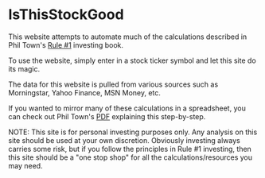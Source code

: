 # IsThisStockGood

This website attempts to automate much of the calculations described in Phil Town's
[Rule #1](https://www.amazon.com/gp/product/0307336840?pf_rd_p=c2945051-950f-485c-b4df-15aac5223b10&pf_rd_r=WVNPVWRWTJ9E0QSDGWTH) investing book.

To use the website, simply enter in a stock ticker symbol and let this site do its magic.

The data for this website is pulled from various sources such as Morningstar, Yahoo
Finance, MSN Money, etc.

If you wanted to mirror many of these calculations in a spreadsheet, you can
check out Phil Town's [PDF](https://www.ruleoneinvesting.com/ExcelFormulas.pdf)
explaining this step-by-step.

NOTE: This site is for personal investing purposes only. Any analysis on this site
should be used at your own discretion. Obviously investing always carries some risk,
but if you follow the principles in Rule #1 investing, then this site should be a
"one stop shop" for all the calculations/resources you may need.
